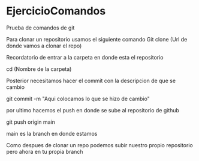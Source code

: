 # EjercicioComandos
Prueba de comandos de  git

Para clonar un repositorio usamos el siguiente comando
Git clone (Url de donde vamos a clonar el repo)

Recordatorio de entrar a la carpeta en donde esta el repositorio

 cd (Nombre de la carpeta)
 

 Posterior necesitamos hacer el commit con la descripcion de que se cambio

 git commit -m "Aqui colocamos lo que se hizo de cambio"

 por ultimo hacemos el push en donde se sube al repositorio de github

 git push origin main

 main es la branch en donde estamos 


Como despues de clonar un repo podemos subir nuestro propio repositorio pero ahora en tu propia branch



